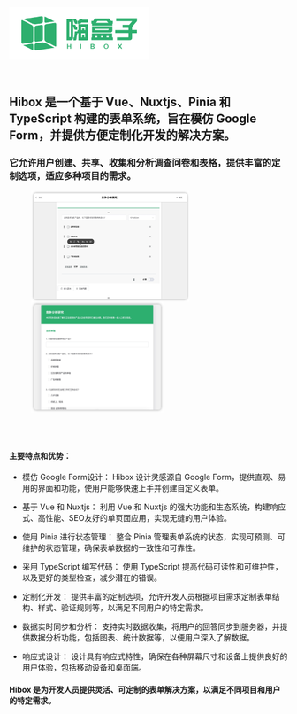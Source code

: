 <p>
  <img src="public/logo.png" align="center" width="50%" />
</p>

<br>

## Hibox 是一个基于 Vue、Nuxtjs、Pinia 和 TypeScript 构建的表单系统，旨在模仿 Google Form，并提供方便定制化开发的解决方案。


### 它允许用户创建、共享、收集和分析调查问卷和表格，提供丰富的定制选项，适应多种项目的需求。

<figure class="half">
  <img src="public/demo2.jpg" align="center" height="200" />
  <img src="public/demo3.jpg" align="center" height="200" />
</figure>

<br>
<br>

#### 主要特点和优势：

* 模仿 Google Form设计： Hibox 设计灵感源自 Google Form，提供直观、易用的界面和功能，使用户能够快速上手并创建自定义表单。

* 基于 Vue 和 Nuxtjs： 利用 Vue 和 Nuxtjs 的强大功能和生态系统，构建响应式、高性能、SEO友好的单页面应用，实现无缝的用户体验。

* 使用 Pinia 进行状态管理： 整合 Pinia 管理表单系统的状态，实现可预测、可维护的状态管理，确保表单数据的一致性和可靠性。

* 采用 TypeScript 编写代码： 使用 TypeScript 提高代码可读性和可维护性，以及更好的类型检查，减少潜在的错误。

* 定制化开发： 提供丰富的定制选项，允许开发人员根据项目需求定制表单结构、样式、验证规则等，以满足不同用户的特定需求。


* 数据实时同步和分析： 支持实时数据收集，将用户的回答同步到服务器，并提供数据分析功能，包括图表、统计数据等，以便用户深入了解数据。

* 响应式设计： 设计具有响应式特性，确保在各种屏幕尺寸和设备上提供良好的用户体验，包括移动设备和桌面端。

#### Hibox 是为开发人员提供灵活、可定制的表单解决方案，以满足不同项目和用户的特定需求。





